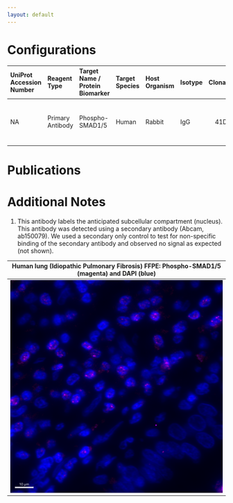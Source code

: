 ```yaml
---
layout: default
---
```


# Configurations

| UniProt Accession Number   | Reagent Type     | Target Name / Protein Biomarker   | Target Species   | Host Organism   | Isotype   |   Clonality | Vendor                    |   Catalog Number | Conjugate    | RRID       | Availability   | Method                 | Tissue Preservation   | Target Tissue   | Tissue State                  | Detergent         | Antigen Retrieval Conditions                                                               | Dye Inactivation Conditions   | Recommend   | Agree                                                        | Disagree   | Contributor                                                  | Notes       |
|:---------------------------|:-----------------|:----------------------------------|:-----------------|:----------------|:----------|------------:|:--------------------------|-----------------:|:-------------|:-----------|:---------------|:-----------------------|:----------------------|:----------------|:------------------------------|:------------------|:-------------------------------------------------------------------------------------------|:------------------------------|:------------|:-------------------------------------------------------------|:-----------|:-------------------------------------------------------------|:------------|
| NA                         | Primary Antibody | Phospho-SMAD1/5                   | Human            | Rabbit          | IgG       | 41D10       | Cell Signaling Technology           |             9516 | Unconjugated | AB_491015  | Stock          | IBEX2D Manual          | FFPE                  | Lung            | Idiopathic Pulmonary Fibrosis | 0.3% Triton-X-100 | 10 mM citrate buffer (pH 6.0) for 30 minutes at 95C                                        | NA                            | Yes         | [0000-0002-8728-1735](https://orcid.org/0000-0002-8728-1735) | NA         | [0000-0002-8728-1735](https://orcid.org/0000-0002-8728-1735) | [1](#notes) |


# Publications



# Additional Notes

<a name="notes"></a>
1. This antibody labels the anticipated subcellular compartment (nucleus). This antibody was detected using a secondary antibody (Abcam, ab150079). We used a secondary only control to test for non-specific binding of the secondary antibody and observed no signal as expected (not shown).

| Human lung (Idiopathic Pulmonary Fibrosis) FFPE: Phospho-SMAD1/5 (magenta) and DAPI (blue) |
|:-------:|
| ![](pSMAD1-5_AF647_Human_Lung.jpg) |
